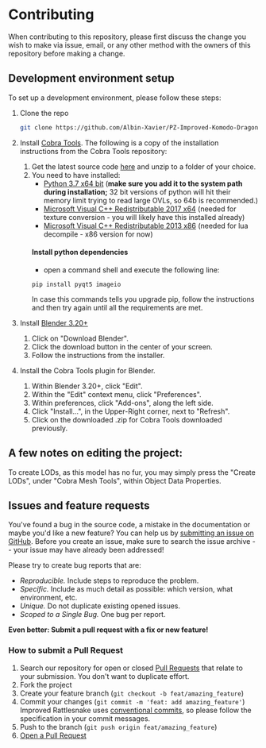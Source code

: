 # Contributing

When contributing to this repository, please first discuss the change you wish to make via issue, email, or any other method with the owners of this repository before making a change.

## Development environment setup

To set up a development environment, please follow these steps:

1. Clone the repo

   ```sh
   git clone https://github.com/Albin-Xavier/PZ-Improved-Komodo-Dragon
   ```

2. Install [Cobra Tools](https://github.com/OpenNaja/cobra-tools). The following is a copy of the installation instructions from the Cobra Tools repository:
   1. Get the latest source code [here](https://github.com/OpenNaja/cobra-tools/archive/master.zip) and unzip to a folder of your choice. 
   2. You need to have installed:
      - [Python 3.7 x64 bit](https://www.python.org/downloads/windows/) (**make sure you add it to the system path during installation;** 32 bit versions of python will hit their memory limit trying to read large OVLs, so 64b is recommended.)
      - [Microsoft Visual C++ Redistributable 2017 x64](https://support.microsoft.com/en-us/help/2977003/the-latest-supported-visual-c-downloads) (needed for texture conversion - you will likely have this installed already)
      - [Microsoft Visual C++ Redistributable 2013 x86](https://support.microsoft.com/en-us/help/2977003/the-latest-supported-visual-c-downloads) (needed for lua decompile - x86 version for now)
      #### Install python dependencies
      - open a command shell and execute the following line: 
      ```
      pip install pyqt5 imageio
      ```  
      In case this commands tells you upgrade pip, follow the instructions and then try again until all the requirements are met.
3. Install [Blender 3.20+](https://www.blender.org/)
   1. Click on "Download Blender".
   2. Click the download button in the center of your screen.
   3. Follow the instructions from the installer.
4. Install the Cobra Tools plugin for Blender.
   1. Within Blender 3.20+, click "Edit".
   2. Within the "Edit" context menu, click "Preferences".
   3. Within preferences, click "Add-ons", along the left side.
   4. Click "Install...", in the Upper-Right corner, next to "Refresh".
   5. Click on the downloaded .zip for Cobra Tools downloaded previously.

## A few notes on editing the project:

To create LODs, as this model has no fur, you may simply press the "Create LODs", under "Cobra Mesh Tools", within Object Data Properties.

## Issues and feature requests

You've found a bug in the source code, a mistake in the documentation or maybe you'd like a new feature? You can help us by [submitting an issue on GitHub](https://github.com/Albin-Xavier/PZ-Improved-Rattlesnake/issues). Before you create an issue, make sure to search the issue archive -- your issue may have already been addressed!

Please try to create bug reports that are:

- _Reproducible._ Include steps to reproduce the problem.
- _Specific._ Include as much detail as possible: which version, what environment, etc.
- _Unique._ Do not duplicate existing opened issues.
- _Scoped to a Single Bug._ One bug per report.

**Even better: Submit a pull request with a fix or new feature!**

### How to submit a Pull Request

1. Search our repository for open or closed
   [Pull Requests](https://github.com/Albin-Xavier/PZ-Improved-Rattlesnake/pulls)
   that relate to your submission. You don't want to duplicate effort.
2. Fork the project
3. Create your feature branch (`git checkout -b feat/amazing_feature`)
4. Commit your changes (`git commit -m 'feat: add amazing_feature'`) Improved Rattlesnake uses [conventional commits](https://www.conventionalcommits.org), so please follow the specification in your commit messages.
5. Push to the branch (`git push origin feat/amazing_feature`)
6. [Open a Pull Request](https://github.com/Albin-Xavier/PZ-Improved-Rattlesnake/compare?expand=1)

